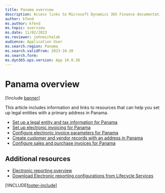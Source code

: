 ```yaml
---
title: Panama overview
description: Access links to Microsoft Dynamics 365 Finance documentation resources for Panama directing to resources about legal entites, invoices, and records. 
author: kfend
ms.author: kfend
ms.topic: overview
ms.date: 11/02/2023
ms.reviewer: johnmichalak
audience: Application User
ms.search.region: Panama
ms.search.validFrom: 2023-10-20
ms.search.form: 
ms.dyn365.ops.version: App 10.0.38
---
```


# Panama overview

[!include [banner](../../includes/banner.md)]

This article includes information and links to resources that can help you set up legal entities with a primary address in Panama.

- [Set up a legal entity and tax information for Panama](ltm-set-up-legal-entity-tax-panama.md)
- [Set up electronic invoicing for Panama](ltm-panama-ei-connec-configuration.md)
- [Configure electronic invoice parameters for Panama](ltm-panama-elect-inv-conf.md)
- [Create customer and vendor records with an address in Panama](ltm-create-customer-vendor-panama.md)
- [Configure sales and purchase invoices for Panama](ltm-configure-invoices-panama.md)


## Additional resources

- [Electronic reporting overview](../../../fin-ops-core/dev-itpro/analytics/general-electronic-reporting.md)
- [Download Electronic reporting configurations from Lifecycle Services](../../../fin-ops-core/dev-itpro/analytics/download-electronic-reporting-configuration-lcs.md)

[!INCLUDE[footer-include](../../../includes/footer-banner.md)]
